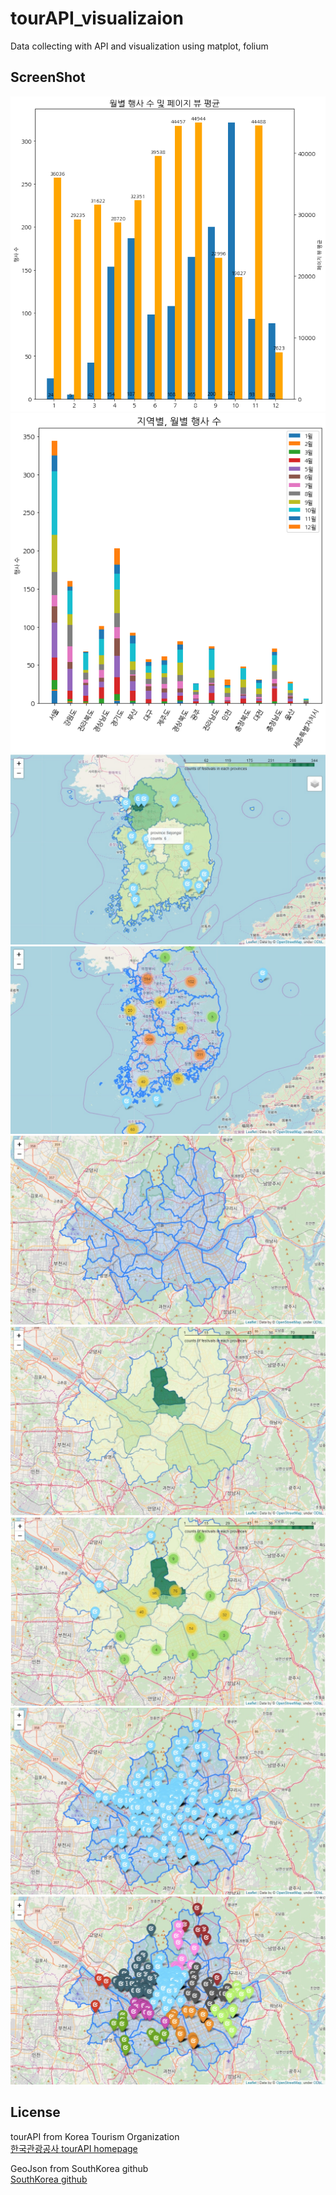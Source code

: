 # tourAPI_visualizaion
Data collecting with API and visualization using matplot, folium 

## ScreenShot
![ex_screenshot](./img/month_readcounts.png)
![ex_screenshot](./img/area_month.png)
![ex_screenshot](./img/provinces_festival_counts.JPG)
![ex_screenshot](./img/markerCluster.jpg)
![ex_screenshot](./img/seoul_geojson.jpg)
![ex_screenshot](./img/seoul_chor.jpg)
![ex_screenshot](./img/seoul_chor_marker.jpg)
![ex_screenshot](./img/seoul_marker.jpg)
![ex_screenshot](./img/seoul_marker_color.jpg)

## License

tourAPI from Korea Tourism Organization  
[한국관광공사 tourAPI homepage](http://api.visitkorea.or.kr/)

GeoJson from SouthKorea github  
[SouthKorea github](https://github.com/southkorea/southkorea-maps)


